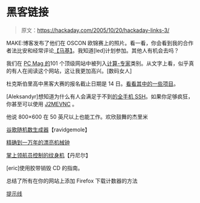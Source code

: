 # 黑客链接

> 原文：<https://hackaday.com/2005/10/20/hackaday-links-3/>

MAKE:博客发布了他们在 OSCON 欧锦赛上的照片。看一看，你会看到我的合作者法比安和经常评论[【马基】](http://geektechnique.org/)。我知道[led]计划参加。其他人有机会去吗？

我们在 [PC Mag 的](http://www.pcmag.com/category2/0,1874,7488,00.asp)101 个顶级网站中被列入[计算-专家](http://www.pcmag.com/article2/0,1895,1871498,00.asp)类别。从文字上看，似乎真的有人在阅读这个网站，这让我更加高兴。[数码女人]

杜克斯伯里高中黑客大赛的报名截止日期是 14 日。[看看其中的一些项目](http://duxtech.pbwiki.com/HackEntries)。

[Aleksandyr]想知道为什么有人会满足于不到[的全手机 SSH](http://www.xk72.com/midpssh/)。如果你足够疯狂，你甚至可以使用 [J2MEVNC](http://j2mevnc.sourceforge.net/) 。

他说 800×600 在 50 英尺以上也能工作。欢欣鼓舞的杰里米

[谷歌随机数生成器](http://www.geecs.org/%7Esbisbee/grng.html)【ravidgemole】

[精确到一万年的漂亮机械钟](http://futurefeeder.com/index.php/archives/2005/10/19/10000-year-clock-the-long-now/)

[掌上领航员控制的纹身机](http://tattoo.by/tattoo/palm_tattoo.html)【丹尼尔】

[eric]使用胶带销毁 CD 的指南。

总结了所有在你的网站上添加 Firefox 下载计数器的方法

[提示线](http://www.hackaday.com/tips)